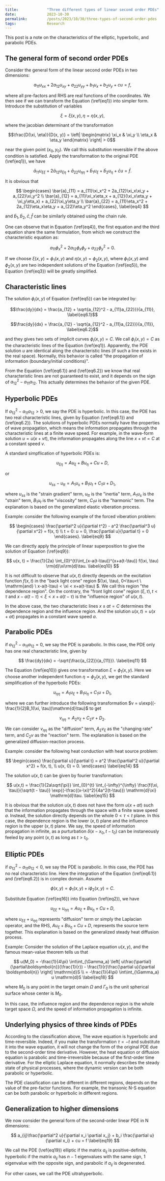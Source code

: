 ```yaml
---
title:             "Three different types of linear second order PDEs"
date:              2023-10-30
permalink:         /posts/2023/10/30/three-types-of-second-order-pdes
tags:              Research
---
```


This post is a note on the characteristics of the elliptic, hyperbolic, and parabolic PDEs.

## The general form of second order PDEs

Consider the general form of the linear second order PDEs in two dimensions:

$$ a_{11}u_{xx} + 2a_{12}u_{xy} + a_{22}u_{yy} + b_1u_x + b_2u_y + cu = f, \label{eq1}$$

where all pre-factors and RHS are real functions of the coordinates. We then see if we can transform the Equation (\ref{eq1}) into simpler form. Introduce the substitution of variables

$$ \xi = \xi(x,y), \eta = \eta(x,y), \label{eq2} $$

where the jacobian determinant of the transformation

$$\frac{D(\xi, \eta)}{D(x, y)} = \left| \begin{matrix} \xi_x & \xi_y \\ \eta_x & \eta_y \end{matrix} \right| > 0$$

 near the given point $(x_0, y_0)$. We call this substitution reversible if the above condition is satisfied. Apply the transformation to the original PDE (\ref{eq1}), we have

$$ \bar{a}_{11}u_{\xi\xi} + 2\bar{a}_{12}u_{\xi\eta} + \bar{a}_{22}u_{\eta\eta} + \bar{b}_1u_{\xi} + \bar{b}_2u_{\eta} + \bar{c}u = \bar{f}. \label{eq3}$$

It is obvious that

$$  \begin{cases} \bar{a}_{11} = a_{11}\xi_x^2 + 2a_{12}\xi_x\xi_y + a_{22}\xi_y^2  \\
                  \bar{a}_{12} = a_{11}\xi_x\eta_x + a_{12}(\xi_x\eta_y + \xi_y\eta_x) + a_{22}\xi_y\eta_y \\
                  \bar{a}_{22} = a_{11}\eta_x^2 + 2a_{12}\eta_x\eta_y + a_{22}\eta_y^2 \end{cases}, \label{eq4} $$

and $\bar{b}_1, \bar{b}_2, \bar{c}, \bar{f}$ can be similarly obtained using the chain rule.

One can observe that in Equation (\ref{eq4}), the first equation and the third equation share the same formulation, from which we construct the characteristic equation as:

$$ a_{11}\phi_x^2 + 2a_{12}\phi_x\phi_y + a_{22}\phi_y^2 = 0. \label{eq5} $$

If we choose $\xi(x, y) = \phi_1(x, y)$ and $\eta(x, y) = \phi_2(x, y)$, where $\phi_1(x, y)$ amd $\phi_2(x, y)$ are two independent solutions of the Equation (\ref{eq5}), the Equation (\ref{eq3}) will be greatly simplified.


## Characteristic lines

The solution $\phi_{i}(x, y)$ of Equation (\ref{eq5}) can be integrated by:

$$\frac{dy}{dx} = \frac{a_{12} + \sqrt{a_{12}^2 - a_{11}a_{22}}}{a_{11}}, \label{eq6.1}$$

$$\frac{dy}{dx} = \frac{a_{12} - \sqrt{a_{12}^2 - a_{11}a_{22}}}{a_{11}}, \label{eq6.2}$$

and they gives two sets of implicit curves $\phi_{i}(x, y) = C$. We call $\phi_{i}(x, y) = C$ as the characteristic lines of the Equation (\ref{eq1}). Apparently, the PDE solution $u$ are identical along the characteristic lines (if such a line exists in the real space). Normally, this behavior is called "the propagation of information (boundary/initial conditions)".

From the Equation (\ref{eq6.1}) and (\ref{eq6.2}) we know that real characteristic lines are not guaranteed to exist, and it depends on the sign of $a_{12}^2 - a_{11}a_{12}$. This actually determines the behavior of the given PDE.

## Hyperbolic PDEs

If $a_{12}^2 - a_{11}a_{12} > 0$, we say the PDE is hyperbolic. In this case, the PDE has two real characteristic lines, given by Equation (\ref{eq6.1}) and (\ref{eq6.2}). The solutions of hyperbolic PDEs normally have the properties of wave propagation, which means the information propagates through the characteristic lines at a finite wave speed. For example, in the wave-form solution $u = u(x+vt)$, the information propagates along the line $x+vt = C$ at a constant speed $v$.

A standard simpflication of hyperbolic PDEs is:

$$
u_{\xi\eta} = Au_{\xi} + Bu_{\eta} + Cu + D,
\label{eq7}
$$

or

$$
u_{ss} - u_{tt} = A_1u_s + B_1u_t + C_1u + D_1,
\label{eq8}
$$

where $u_{ss}$ is the "strain gradient" term, $u_{tt}$ is the "inertia" term, $A_1u_s$ is the "strain" term, $B_1u_t$ is the "viscosity" term, $C_1u$ is the "harmonic" term. The explanation is based on the generalized elastic viberation process.

Example: consider the following example of the forced viberation problem:

$$
\begin{cases}
\frac{\partial^2 u}{\partial t^2} - a^2 \frac{\partial^3 u}{\partial x^2} = f(x, t) \\
t = 0: u = 0, \frac{\partial u}{\partial t} = 0
\end{cases}. \label{eq9}
$$

We can directly apply the principle of linear superposition to give the solution of Equation (\ref{eq9}):

$$
u(x, t) = \frac{1}{2a} \int_{0}^{t}\int_{x-a(t-\tau)}^{x+a(t-\tau)} f(\xi, \tau) \rm{d}\xi\rm{d}\tau.
\label{eq10}
$$

It is not difficult to observe that $u(x,t)$ directly depends on the excitation function $f(x,t)$ in the "back light cone" region $(\xi, \tau), 0<\tau<t \ \mathrm{and} \ x-a(t-\tau) < \xi < x+a(t-\tau) $. We call this region "the dependence region". On the contrary, the "front light cone" region $(\xi, \tau), t<\tau \ \mathrm{and} \ x-a(t-\tau) < \xi < x+a(t-\tau)$ is the "influence region" of $u(x, t)$.

In the above case, the two characteristic lines $x \pm at = C$ determines the dependence region and the influence region. And the solution $u(x, t) = u(x + at)$ propagates in a constant wave speed $a$.


## Parabolic PDEs

if $a_{12}^2 - a_{11}a_{12} = 0$, we say the PDE is parabolic. In this case, the PDE only has one real characteristic line, given by

$$
\frac{dy}{dx} = -\sqrt{\frac{a_{22}}{a_{11}}}.
\label{eq11}
$$

The Equation (\ref{eq10}) gives one transformation $\xi = \phi_1(x, y)$. Here we choose another independent function $\eta = \phi_2(x,y)$, we get the standard simplification of the hyperbolic PDEs:

$$
u_{\eta\eta} = A_1u_{\xi} + B_1u_{\eta} + C_1u + D_1,
\label{eq12}
$$

where we can further introduce the following transformation $v = u\exp{(-\frac{1}{2}B_1(\xi, \tau))\mathrm{d}\tau}$ to get

$$
v_{\eta\eta} = A_2v_{\xi} + C_2v + D_2.
\label{eq13}
$$

We can consider $v_{\eta\eta}$ as the "diffusion" term, $A_2v_{\xi}$ as the "changing rate" term, and $C_2v$ as the "reaction" term. The explanation is based on the generalized diffusion-reaction process.

Example: consider the following heat conduction with heat source problem:

$$
\begin{cases}
\frac{\partial u}{\partial t} = a^2 \frac{\partial^2 u}{\partial x^2} + f(x, t), \\
u(x, 0) = 0.
\end{cases}
\label{eq14}
$$

The solution $u(x,t)$ can be given by fourier transformation:

$$
u(x,t) = \frac{1}{2a\sqrt{\pi}} \int_{0}^{t} \int_{-\infty}^{\infty} \frac{f(\xi, \tau)}{\sqrt{t - \tau}} \exp{(-\frac{(x-\xi)^2}{4a^2(t-\tau)}) \mathrm{d}\xi} \mathrm{d}\tau.
\label{eq15}
$$

It is obvious that the solution $u(x, t)$ does not have the form $u(x+at)$ such that the information propagates through the space with a finite wave speed $a$. Instead, the solution directly depends on the whole $0 < \tau < t$ plane. In this case, the dependence region is the lower $(x, t)$ plane and the influence region is the upper $(x, t)$ plane. We say, the speed of information propagation in infinite, as a purturbation $\delta(x-x_0,t-t_0)$ can be instaneously feeled by any point $(x, t)$ as long as $t > t_0$.

## Elliptic PDEs

if $a_{12}^2 - a_{11}a_{12} < 0$, we say the PDE is parabolic. In this case, the PDE has no real characteristic line. Here the integration of the Equation (\ref{eq6.1}) and (\ref{eq6.2}) is in complex domain. Assume

$$
\phi(x, y) = \phi_1(x,y) + i\phi_2(x,y) = C.
\label{eq16}
$$

Substitute Equation (\ref{eq16}) into Equation (\ref{eq2}), we have

$$
u_{\xi\xi} + u_{\eta\eta} = Au_{\xi} + Bu_{\eta} + Cu + D,
\label{eq17}
$$

where $u_{\xi\xi} + u_{\eta\eta}$ represents "diffusion" term or simply the Laplacian operator, and the RHS, $Au_{\xi} + Bu_{\eta} + Cu + D$, represents the source term together. This explanation is based on the generalized steady heat diffusion process.

Example: Consider the solution of the Laplace equation $u(x, y)$, and the famous mean-value theorem tells us that

$$
u(M_0) = -\frac{1}{4\pi} \int\int_{\Gamma_a} \left[ u\frac{\partial}{\partial\boldsymbol{n}}(\frac{1}{r}) - \frac{1}{r}\frac{\partial u}{\partial \boldsymbol{n}} \right] \mathrm{d}S \\
= -\frac{1}{4\pi} \int\int_{\Gamma_a} u \mathrm{d}S
\label{eq18}
$$

where $M_0$ is any point in the target omain $\Omega$ and $\Gamma_0$ is the unit spherical surface whose center is $M_0$.

In this case, the influence region and the dependence region is the whole target space $\Omega$, and the speed of information propagation is infinite.

## Underlying physics of three kinds of PDEs

According to the classification above, The wave equation is hyperbolic and time-reversible. Indeed, if you make the transformation $\tau = -t$ and substitute it into the wave equation, it will not change the form of the original PDE due to the second-order time derivative. However, the heat equation or diffusion equation is parabolic and time-irreversible because of the first-order time derivative. For the elliptic Laplace equation, it normally describes the steady state of physical processes, where the dynamic version can be both parabolic or hyperbolic.

The PDE classification can be different in different regions, depends on the value of the pre-factor functions. For example, the transonic N-S equation can be both parabolic or hyperbolic in different regions.

## Generalization to higher dimensions

We now consider the general form of the second-order linear PDE in N dimensions:

$$
a_{ij}\frac{\partial^2 u}{\partial x_i \partial x_j} + b_i \frac{\partial u}{\partial x_i} + cu = f
\label{eq19}
$$

We call the PDE (\ref{eq19}) elliptic if the matrix $a_{ij}$ is positive-definite, hyperbolic if the matrix $a_{ij}$ has $n-1$ eigenvalues with the same sign, $1$ eigenvalue with the opposite sign, and parabolic if $a_{ij}$ is degenerated.

For other cases, we call the PDE ultrahyperbolic.